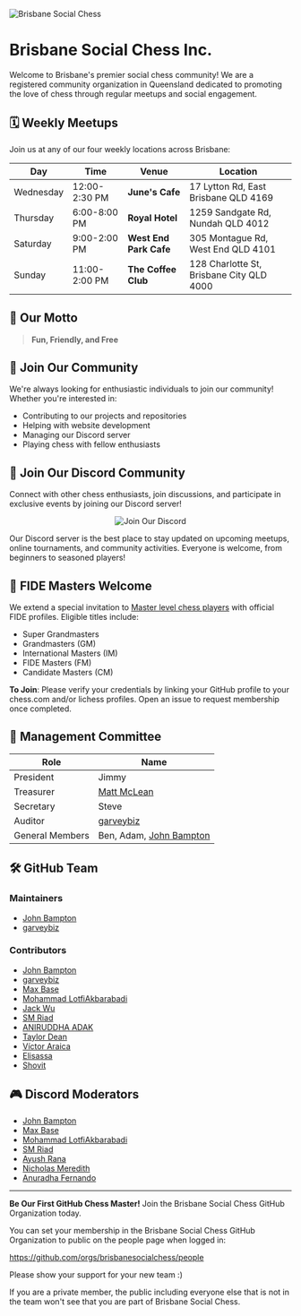 ![Brisbane Social Chess](images/brisbane-social-chess.webp)

# Brisbane Social Chess Inc.

Welcome to Brisbane's premier social chess community! We are a registered community organization in Queensland dedicated to promoting the love of chess through regular meetups and social engagement.

## 🗓️ Weekly Meetups

Join us at any of our four weekly locations across Brisbane:

| Day       | Time          | Venue                  | Location                                         |
|-----------|---------------|------------------------|--------------------------------------------------|
| Wednesday | 12:00-2:30 PM | **June's Cafe**        | 17 Lytton Rd, East Brisbane QLD 4169             |
| Thursday  | 6:00-8:00 PM  | **Royal Hotel**        | 1259 Sandgate Rd, Nundah QLD 4012                |
| Saturday  | 9:00-2:00 PM  | **West End Park Cafe** | 305 Montague Rd, West End QLD 4101               |
| Sunday    | 11:00-2:00 PM | **The Coffee Club**    | 128 Charlotte St, Brisbane City QLD 4000         |

## 🎯 Our Motto

> **Fun, Friendly, and Free**

## 🤝 Join Our Community

We're always looking for enthusiastic individuals to join our community! Whether you're interested in:
- Contributing to our projects and repositories
- Helping with website development
- Managing our Discord server
- Playing chess with fellow enthusiasts


## 🎉 Join Our Discord Community

Connect with other chess enthusiasts, join discussions, and participate in exclusive events by joining our Discord server!

<p align="center">
    <a href="https://discord.com/invite/JWBKhQmzvD" target="_blank" style="text-decoration:none;">
        <img src="https://img.shields.io/badge/Join%20Us%20on%20Discord-%237289DA.svg?style=for-the-badge&logo=discord&logoColor=white" alt="Join Our Discord">
    </a>
</p>

Our Discord server is the best place to stay updated on upcoming meetups, online tournaments, and community activities. Everyone is welcome, from beginners to seasoned players!

## 👑 FIDE Masters Welcome

We extend a special invitation to [Master level chess players](https://en.wikipedia.org/wiki/Chess_rating_system) with official FIDE profiles. Eligible titles include:

- Super Grandmasters
- Grandmasters (GM)
- International Masters (IM)
- FIDE Masters (FM)
- Candidate Masters (CM)

**To Join**: Please verify your credentials by linking your GitHub profile to your chess.com and/or lichess profiles. Open an issue to request membership once completed.

## 👥 Management Committee

| Role            | Name                                             |
|-----------------|--------------------------------------------------|
| President       | Jimmy                                            |
| Treasurer       | [Matt McLean](https://github.com/EmikoAlice497)  |
| Secretary       | Steve                                            |
| Auditor         | [garveybiz](https://github.com/garveybiz)        |
| General Members | Ben, Adam, [John Bampton](https://github.com/jbampton) |

## 🛠️ GitHub Team

### Maintainers
- [John Bampton](https://github.com/jbampton)
- [garveybiz](https://github.com/garveybiz)

### Contributors
- [John Bampton](https://github.com/jbampton)
- [garveybiz](https://github.com/garveybiz)
- [Max Base](https://github.com/BaseMax)
- [Mohammad LotfiAkbarabadi](https://github.com/pedramcvx1)
- [Jack Wu](https://github.com/jackneer)
- [SM Riad](https://github.com/smriad)
- [ANIRUDDHA ADAK](https://github.com/aniruddhaadak80)
- [Taylor Dean](https://github.com/TylrDn)
- [Víctor Araica](https://github.com/VictorAraica)
- [Elisassa](https://github.com/Elisassa)
- [Shovit](https://github.com/Virtual4087)

## 🎮 Discord Moderators
- [John Bampton](https://github.com/jbampton)
- [Max Base](https://github.com/BaseMax)
- [Mohammad LotfiAkbarabadi](https://github.com/pedramcvx1)
- [SM Riad](https://github.com/smriad)
- [Ayush Rana](https://github.com/ayushrana182)
- [Nicholas Meredith](https://github.com/udha)
- [Anuradha Fernando](https://github.com/anufdo)

---

**Be Our First GitHub Chess Master!** Join the Brisbane Social Chess GitHub Organization today.

You can set your membership in the Brisbane Social Chess GitHub Organization to public on the people page when logged in:

https://github.com/orgs/brisbanesocialchess/people

Please show your support for your new team :)

If you are a private member, the public including everyone else that is not in the team won't see that you are part of Brisbane Social Chess.
